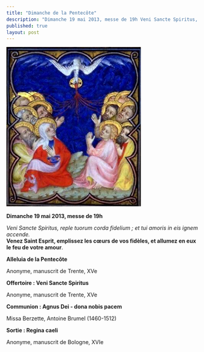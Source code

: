```yaml
---
title: "Dimanche de la Pentecôte"
description: "Dimanche 19 mai 2013, messe de 19h Veni Sancte Spiritus, reple tuorum corda fidelium ; et tui amoris in eis ignem accende. Venez Saint Esprit, emplissez les cœurs de vos fidèles, et allumez en eux le feu de votre amour. Alleluia de la Pentecôte Anonyme,..."
published: true
layout: post
---
```



![](/images/2013-05-04-pentecote-iii.jpg)

**Dimanche 19 mai 2013, messe de 19h**

*Veni Sancte Spiritus, reple tuorum corda fidelium ; et tui amoris in eis ignem accende.*  
**Venez Saint Esprit, emplissez les cœurs de vos fidèles, et allumez en eux le feu de votre amour**.

**Alleluia de la Pentecôte**

Anonyme, manuscrit de Trente, XVe

**Offertoire : Veni Sancte Spiritus**

Anonyme, manuscrit de Trente, XVe

**Communion : Agnus Dei - dona nobis pacem**

Missa Berzette, Antoine Brumel (1460-1512)

**Sortie : Regina caeli**

Anonyme, manuscrit de Bologne, XVIe